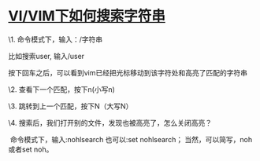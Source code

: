# [VI/VIM下如何搜索字符串](https://www.cnblogs.com/ningff/p/12077866.html)

\1. 命令模式下，输入：/字符串

比如搜索user, 输入/user

按下回车之后，可以看到vim已经把光标移动到该字符处和高亮了匹配的字符串

 

\2. 查看下一个匹配，按下n(小写n)

 

\3. 跳转到上一个匹配，按下N（大写N）

 

\4. 搜索后，我们打开别的文件，发现也被高亮了，怎么关闭高亮？

​    命令模式下，输入:nohlsearch  也可以:set nohlsearch； 当然，可以简写，noh或者set noh。